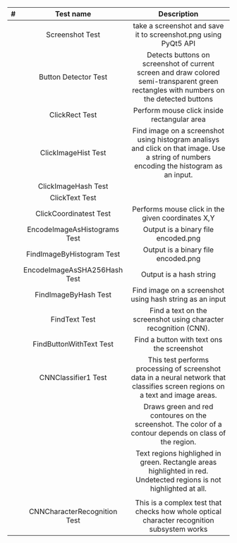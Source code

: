 | # | Test name | Description |
|---|:---:|:---:|
|  | Screenshot Test | take a screenshot and save it to screenshot.png using PyQt5 API |
|  | Button Detector Test | Detects buttons on screenshot of current screen and draw colored semi-transparent green rectangles with numbers on the detected buttons |
|  | ClickRect Test | Perform mouse click inside rectangular area |
|  | ClickImageHist Test | Find image on a screenshot using histogram analisys and click on that image. Use a string of numbers encoding the histogram as an input. |
|  | ClickImageHash Test |  |
|  | ClickText Test |  |
|  | ClickCoordinatest Test | Performs mouse click in the given coordinates X,Y |
|  | EncodeImageAsHistograms Test | Output is a binary file encoded.png |
|  | FindImageByHistogram Test | Output is a binary file encoded.png |
|  | EncodeImageAsSHA256Hash Test | Output is a hash string |
|  | FindImageByHash Test | Find image on a screenshot using hash string as an input |
|  | FindText Test | Find a text on the screenshot using character recognition (CNN). |
|  | FindButtonWithText Test | Find a button with text ons the screenshot |
|  | CNNClassifier1 Test | This test performs processing of screenshot data in a neural network that classifies screen regions on a text and image areas. |
|  |  | Draws green and red contoures on the screenshot. The color of a contour depends on class of the region. |
|  |  | Text regions highlighed in green. Rectangle areas highlighted in red. Undetected regions is not highlighted at all. |
|  |  |  |
|  | CNNCharacterRecognition Test | This is a complex test that checks how whole optical character recognition subsystem works |
